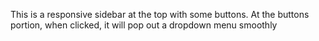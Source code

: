This is a responsive sidebar at the top with some buttons. At the buttons portion, when clicked, it will pop out a dropdown menu smoothly
